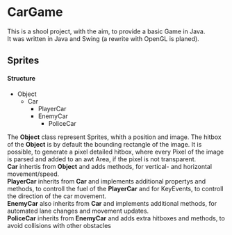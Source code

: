 # CarGame

This is a shool project, with the aim, to provide a basic Game in Java.  
It was written in Java and Swing (a rewrite with OpenGL is planed).


## Sprites
#### Structure
- Object
  - Car
    - PlayerCar
    - EnemyCar
      - PoliceCar

The **Object** class represent Sprites, whith a position and image. The hitbox of the **Object** is by default the bounding rectangle of the image. It is possible, to generate a pixel detailed hitbox, where every Pixel of the image is parsed and added to an awt Area, if the pixel is not transparent.  
**Car** inhertis from **Object** and adds methods, for vertical- and horizontal movement/speed.  
**PlayerCar** inherits from **Car** and implements additional propertys and methods, to controll the fuel of the **PlayerCar** and for KeyEvents, to controll the direction of the car movement.  
**EnemyCar** also inherits from **Car** and implements additional methods, for automated lane changes and movement updates.  
**PoliceCar** inherits from **EnemyCar** and adds extra hitboxes and methods, to avoid collisions with other obstacles
